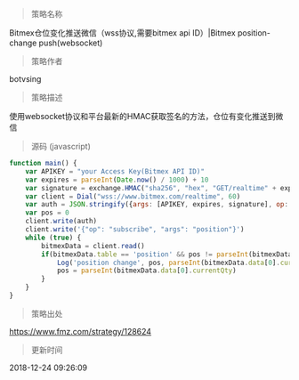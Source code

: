 
> 策略名称

Bitmex仓位变化推送微信（wss协议,需要bitmex api ID）|Bitmex position-change push(websocket)

> 策略作者

botvsing

> 策略描述

使用websocket协议和平台最新的HMAC获取签名的方法，仓位有变化推送到微信



> 源码 (javascript)

``` javascript
function main() {
    var APIKEY = "your Access Key(Bitmex API ID)"
    var expires = parseInt(Date.now() / 1000) + 10
    var signature = exchange.HMAC("sha256", "hex", "GET/realtime" + expires, "{{secretkey}}")//secretkey在执行时自动替换，不用填写
    var client = Dial("wss://www.bitmex.com/realtime", 60)
    var auth = JSON.stringify({args: [APIKEY, expires, signature], op: "authKeyExpires"})
    var pos = 0
    client.write(auth)
    client.write('{"op": "subscribe", "args": "position"}')
    while (true) {
        bitmexData = client.read()
        if(bitmexData.table == 'position' && pos != parseInt(bitmexData.data[0].currentQty)){
            Log('position change', pos, parseInt(bitmexData.data[0].currentQty), '@')
            pos = parseInt(bitmexData.data[0].currentQty)
        }
    }
}
```

> 策略出处

https://www.fmz.com/strategy/128624

> 更新时间

2018-12-24 09:26:09
